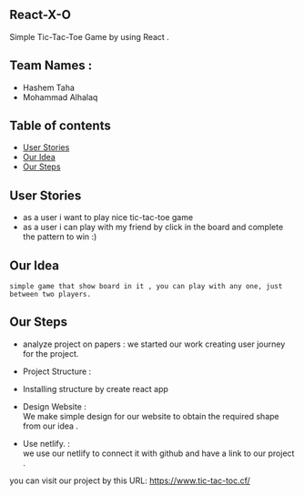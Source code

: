 ## React-X-O
Simple Tic-Tac-Toe Game by using React .

## Team Names :
* Hashem Taha  
* Mohammad Alhalaq  

## Table of contents
* [User Stories](#user-stories)
* [Our Idea](#our-idea)
* [Our Steps](#our-steps)

## User Stories  
 - as a user i want to play nice tic-tac-toe game 
 - as a user i can play with my friend by click in the board and complete the pattern to win :)

## Our Idea
    simple game that show board in it , you can play with any one, just between two players.
	

## Our Steps
* analyze project on papers : 
 we started our work creating user journey for the project.

* Project Structure :   
 - Installing structure by create react app 

* Design Website :   
We make simple design for our website to obtain the required shape from our idea .

* Use netlify. :   
we use our netlify to connect it with github and have a link to our project . 

you can visit our project by this URL: https://www.tic-tac-toc.cf/


